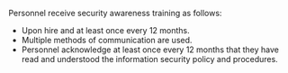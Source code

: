 Personnel receive security awareness training as follows:

- Upon hire and at least once every 12 months.
- Multiple methods of communication are used.
- Personnel acknowledge at least once every 12 months that they have read and understood the information security policy and procedures.